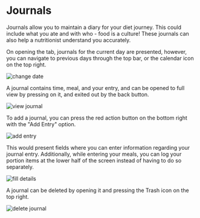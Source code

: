 # Journals

Journals allow you to maintain a diary for your diet journey. This could include what you ate and with who - food is a culture! These journals can also help a nutritionist understand you accurately.

On opening the tab, journals for the current day are presented, however, you can navigate to previous days through the top bar, or the calendar icon on the top right.

![change date](#)

A journal contains time, meal, and your entry, and can be opened to full view by pressing on it, and exited out by the back button.

![view journal](#)

To add a journal, you can press the red action button on the bottom right with the "Add Entry" option.

![add entry](#)

This would present fields where you can enter information regarding your journal entry. Additionally, while entering your meals, you can log your portion items at the lower half of the screen instead of having to do so separately.

![fill details](#)

A journal can be deleted by opening it and pressing the Trash icon on the top right.

![delete journal](#)
